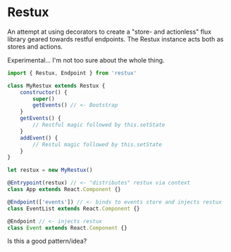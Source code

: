 # Restux

An attempt at using decorators to create a "store- and actionless" flux library geared towards restful endpoints.
The Restux instance acts both as stores and actions.

Experimental... I'm not too sure about the whole thing.

```js
import { Restux, Endpoint } from 'restux'

class MyRestux extends Restux {
    constructor() {
        super()
        getEvents() // <- Bootstrap
    }
    getEvents() {
        // Restful magic followed by this.setState
    }
    addEvent() {
        // Restul magic followed by this.setState
    }
}

let restux = new MyRestux()

@Entrypoint(restux) // <- "distributes" restux via context
class App extends React.Component {}

@Endpoint(['events']) // <- binds to events store and injects restux
class EventList extends React.Component {}

@Endpoint // <- injects restux
class Event extends React.Component {} 
```

Is this a good pattern/idea?
